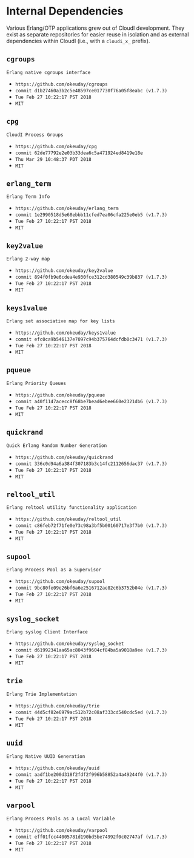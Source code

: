 Internal Dependencies
=====================

Various Erlang/OTP applications grew out of CloudI development.
They exist as separate repositories for easier reuse in isolation and
as external dependencies within CloudI (i.e., with a `cloudi_x_` prefix).

`cgroups`
---------
`Erlang native cgroups interface`

- `https://github.com/okeuday/cgroups`
- `commit d1b27460a3b2c5e48597ce017730f76a05f8eabc (v1.7.3)`
- `Tue Feb 27 10:22:17 PST 2018`
- `MIT`

`cpg`
-----
`CloudI Process Groups`

- `https://github.com/okeuday/cpg`
- `commit 62de77792e2e03b33dea6c5a471924ed8419e18e`
- `Thu Mar 29 10:48:37 PDT 2018`
- `MIT`

`erlang_term`
-------------
`Erlang Term Info`

- `https://github.com/okeuday/erlang_term`
- `commit 1e2990518d5e68ebbb11cfed7ea06cfa225e0eb5 (v1.7.3)`
- `Tue Feb 27 10:22:17 PST 2018`
- `MIT`

`key2value`
-----------
`Erlang 2-way map`

- `https://github.com/okeuday/key2value`
- `commit 894f0fb9e6cdea4e930fce312cd380549c39b837 (v1.7.3)`
- `Tue Feb 27 10:22:17 PST 2018`
- `MIT`

`keys1value`
------------
`Erlang set associative map for key lists`

- `https://github.com/okeuday/keys1value`
- `commit efc0ca9b546137e7097c94b375764dcfdb0c3471 (v1.7.3)`
- `Tue Feb 27 10:22:17 PST 2018`
- `MIT`

`pqueue`
--------
`Erlang Priority Queues`

- `https://github.com/okeuday/pqueue`
- `commit a40f1147acecc8f68be7bead6ebee660e2321db6 (v1.7.3)`
- `Tue Feb 27 10:22:17 PST 2018`
- `MIT`

`quickrand`
-----------
`Quick Erlang Random Number Generation`

- `https://github.com/okeuday/quickrand`
- `commit 336c0d94a6a384f307183b3c14fc2112656dac37 (v1.7.3)`
- `Tue Feb 27 10:22:17 PST 2018`
- `MIT`

`reltool_util`
--------------
`Erlang reltool utility functionality application`

- `https://github.com/okeuday/reltool_util`
- `commit c86feb72f71fe0e73c98a3bf5b00160717e3f7b0 (v1.7.3)`
- `Tue Feb 27 10:22:17 PST 2018`
- `MIT`

`supool`
--------
`Erlang Process Pool as a Supervisor`

- `https://github.com/okeuday/supool`
- `commit 9bc80fe09e26bf6a6e2516712ae82c6b3752b04e (v1.7.3)`
- `Tue Feb 27 10:22:17 PST 2018`
- `MIT`

`syslog_socket`
---------------
`Erlang syslog Client Interface`

- `https://github.com/okeuday/syslog_socket`
- `commit d61992341aa65ac8043f9604cf84ba5a9018a9ee (v1.7.3)`
- `Tue Feb 27 10:22:17 PST 2018`
- `MIT`

`trie`
------
`Erlang Trie Implementation`

- `https://github.com/okeuday/trie`
- `commit 44d5cf82e6979ac512b72c08af333cd540cdc5ed (v1.7.3)`
- `Tue Feb 27 10:22:17 PST 2018`
- `MIT`

`uuid`
------
`Erlang Native UUID Generation`

- `https://github.com/okeuday/uuid`
- `commit aadf1be200d318f2fdf2f996b58852a4a49244f0 (v1.7.3)`
- `Tue Feb 27 10:22:17 PST 2018`
- `MIT`

`varpool`
---------
`Erlang Process Pools as a Local Variable`

- `https://github.com/okeuday/varpool`
- `commit eff01fcc44005781d190bd5be74992f0c02747af (v1.7.3)`
- `Tue Feb 27 10:22:17 PST 2018`
- `MIT`

